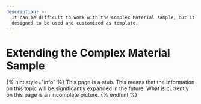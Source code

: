 ```yaml
---
description: >-
  It can be difficult to work with the Complex Material sample, but it is
  designed to be used and customized as template.
---
```


# Extending the Complex Material Sample

{% hint style="info" %}
This page is a stub. This means that the information on this topic will be significantly expanded in the future. What is currently on this page is an incomplete picture.
{% endhint %}
